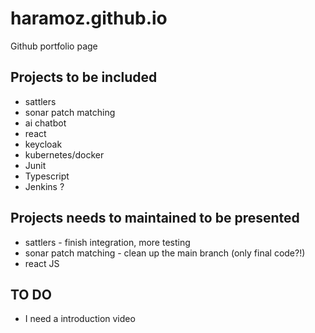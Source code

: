 # haramoz.github.io
Github portfolio page

## Projects to be included
- sattlers
- sonar patch matching
- ai chatbot
- react
- keycloak
- kubernetes/docker 
- Junit
- Typescript
- Jenkins ?

## Projects needs to maintained to be presented
- sattlers - finish integration, more testing
- sonar patch matching - clean up the main branch (only final code?!)
- react JS

## TO DO
- I need a introduction video
